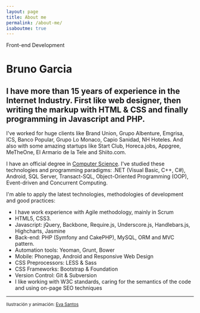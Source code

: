 ```yaml
---
layout: page
title: About me
permalink: /about-me/
isaboutme: true
---
```


<p class="type">Front-end Development</p>

# Bruno Garcia

## I have more than 15 years of experience in the Internet Industry. First like web designer, then writing the markup with HTML &amp; CSS and finally programming in Javascript and PHP.

<div class="about">

  <div id="contenedor">
        <div id="estrella3"></div>
        <div id="estrella4"></div>
        <div id="estrella5"></div>
        <div id="estrella6"></div>
        <div id="estrella7"></div>
        <div id="estrella8"></div>
        <div id="estrella9"></div>
        <div id="estrella10"></div>
        <div id="estrella11"></div>
        <div id="estrella12"></div>
        <div id="estrella13"></div>
        <div id="estrella14"></div>
        <div id="estrella15"></div>
        <div id="astronauta"></div>
  </div>

  <p>I've worked for huge clients like Brand Union, Grupo Albenture, Emgrisa, ICS, Banco Popular, Grupo Lo Monaco, Capio Sanidad, NH Hoteles.
  And also with some amazing startups like Start Club, Horeca.jobs, Appgree, MeTheOne, El Armario de la Tele and Shiito.com.</p>

  <p>I have an official degree in <a href="http://todofp.es/todofp/que-como-y-donde-estudiar/que-estudiar/familias/informatica-comunicaciones/desarrollo-aplicaciones-multiplataforma.html">Computer Science</a>. I've studied these technologies and programming paradigms: .NET (Visual Basic, C++, C#), Android, SQL Server, Transact-SQL, Object-Oriented Programming (OOP), Event-driven and Concurrent Computing.</p>

</div>

I'm able to apply the latest technologies, methodologies of development and good practices:

* I have work experience with Agile methodology, mainly in Scrum
* HTML5, CSS3.
* Javascript: jQuery, Backbone, Require.js, Underscore.js, Handlebars.js, Highcharts, Jasmine
* Back-end: PHP (Symfony and CakePHP), MySQL, ORM and MVC pattern.
* Automation tools: Yeoman, Grunt, Bower
* Mobile: Phonegap, Android and Responsive Web Design
* CSS Preprocessors: LESS &amp; Sass
* CSS Frameworks: Bootstrap &amp; Foundation
* Version Control: Git &amp; Subversion
* I like working with W3C standards, caring for the semantics of the code and using on-page SEO techniques

***

<p class="author">
  <small>
    Ilustración y animación:
    <a href="https://twitter.com/psicobicho" target="_blank">Eva Santos</a>
  </small>
</p>
